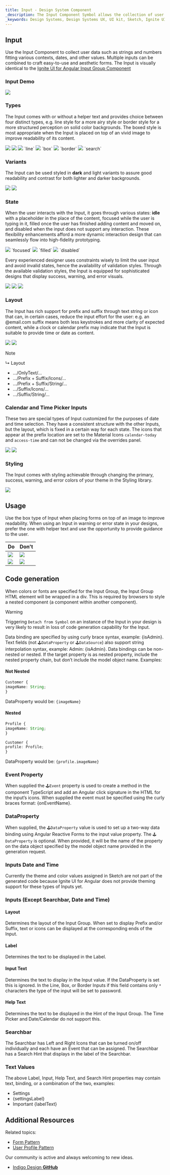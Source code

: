 ```yaml
---
title: Input - Design System Component
_description: The Input Component Symbol allows the collection of user data such as strings, numbers and dates. 
_keywords: Design Systems, Design Systems UX, UI kit, Sketch, Ignite UI for Angular, Sketch to Angular, Sketch to Angular, Angular, Angular Design System, Export code from Sketch, Design Kits for Angular, Sketch HTML, Sketch to HTML, Sketch UI kits
---
```


## Input

Use the Input Component to collect user data such as strings and numbers fitting various contexts, dates, and other values. Multiple inputs can be combined to craft easy-to-use and aesthetic forms. The Input is visually identical to the [Ignite UI for Angular Input Group Component](https://www.infragistics.com/products/ignite-ui-angular/angular/components/input_group.html)

### Input Demo

<img src="../images/input_demo.png" srcset="../images/input_demo@2x.png 2x" />

### Types

The Input comes with or without a helper text and provides choice between four distinct types, e.g. line style for a more airy style or border style for a more structured perception on solid color backgrounds. The boxed style is most appropriate when the Input is placed on top of an vivid image to improve readability of its content.

<img src="../images/input_no-helper.png" srcset="../images/input_no-helper@2x.png 2x" />
<img src="../images/input_helper.png" srcset="../images/input_helper@2x.png 2x" />

<img src="../images/input_line.png" srcset="../images/input_line@2x.png 2x" />
`line`
<img src="../images/input_box.png" srcset="../images/input_box@2x.png 2x" />
`box`
<img src="../images/input_border.png" srcset="../images/input_border@2x.png 2x" />
`border`
<img src="../images/input_search.png" srcset="../images/input_search@2x.png 2x" />
`search`

### Variants

The Input can be used styled in **dark** and light variants to assure good readability and contrast for both lighter and darker backgrounds.

<img src="../images/input_dark.png" srcset="../images/input_dark@2x.png 2x" />
<img src="../images/input_light.png" srcset="../images/input_light@2x.png 2x" />

### State

When the user interacts with the Input, it goes through various states: **idle** with a placeholder in the place of the content, focused while the user is typing in it, filled once the user has finished adding content and moved on, and disabled when the input does not support any interaction. These flexibility enhancements afford a more dynamic interaction design that can seamlessly flow into high-fidelity prototyping.

<img src="../images/input_focused.png" srcset="../images/input_focused@2x.png 2x" />
`focused`
<img src="../images/input_filled.png" srcset="../images/input_filled@2x.png 2x" />
`filled`
<img src="../images/input_disabled.png" srcset="../images/input_disabled@2x.png 2x" />
`disabled`

Every experienced designer uses constraints wisely to limit the user input and avoid invalid states, hence the availability of validation styles. Through the available validation styles, the Input is equipped for sophisticated designs that display success, warning, and error visuals.

<img src="../images/input_success.png" srcset="../images/input_success@2x.png 2x" />
<img src="../images/input_warning.png" srcset="../images/input_warning@2x.png 2x" />
<img src="../images/input_error.png" srcset="../images/input_error@2x.png 2x" />

### Layout

The Input has rich support for prefix and suffix through text string or icon that can, in certain cases, reduce the input effort for the user: e.g. an @email.com suffix means both less keystrokes and more clarity of expected content, while a clock or calendar prefix may indicate that the Input is suitable to provide time or date as content.

<img src="../images/input_prefix.png" srcset="../images/input_prefix@2x.png 2x" />
<img src="../images/input_suffix.png" srcset="../images/input_suffix@2x.png 2x" />

> [!Note]
> ↳ Layout
>
> - .../OnlyText/...
> - .../Prefix + Suffix/Icons/...
> - .../Prefix + Suffix/String/...
> - .../Suffix/Icons/...
> - .../Suffix/String/...

### Calendar and Time Picker Inputs

These two are special types of Input customized for the purposes of date and time selection. They have a consistent structure with the other Inputs, but the layout, which is fixed in a certain way for each state. The icons that appear at the prefix location are set to the Material Icons `calendar-today` and `access-time` and can not be changed via the overrides panel.

<img src="../images/input_calendar.png" srcset="../images/input_calendar@2x.png 2x" />
<img src="../images/input_time-picker.png" srcset="../images/input_time-picker@2x.png 2x" />

### Styling

The Input comes with styling achievable through changing the primary, success, warning, and error colors of your theme in the Styling library.

<img src="../images/input_styling.png" srcset="../images/input_styling@2x.png 2x" />

## Usage

Use the box type of Input when placing forms on top of an image to improve readability. When using an Input in warning or error state in your designs, prefer the one with helper text and use the opportunity to provide guidance to the user.

| Do                                                                           | Don't                                                                            |
| ---------------------------------------------------------------------------- | -------------------------------------------------------------------------------- |
| <img src="../images/input_do1.png" srcset="../images/input_do1@2x.png 2x" /> | <img src="../images/input_dont1.png" srcset="../images/input_dont1@2x.png 2x" /> |
| <img src="../images/input_do2.png" srcset="../images/input_do2@2x.png 2x" /> | <img src="../images/input_dont2.png" srcset="../images/input_dont2@2x.png 2x" /> |

## Code generation

When colors or fonts are specified for the Input Group, the Input Group HTML element will be wrapped in a div. This is required by browsers to style a nested component (a component within another component).

> [!WARNING]
> Triggering `Detach from Symbol` on an instance of the Input in your design is very likely to result in loss of code generation capability for the Input.

Data binding are specified by using curly brace syntax, example: {isAdmin}. Text fields (not `🕹️DataProperty` or `🕹️DataSource`) also support string interpolation syntax, example: Admin: {isAdmin}. Data bindings can be non-nested or nested. If the target property is as nested property, include the nested property chain, but don’t include the model object name. Examples:

#### Not Nested

```typescript
Customer {
imageName: String;
}
```

DataProperty would be: `{imageName}`

#### Nested

```typescript
Profile {
imageName: String;
}

Customer {
profile: Profile;
}
```

DataProperty would be: `{profile.imageName}`

### Event Property

When supplied the `🕹️Event` property is used to create a method in the component TypeScript and add an Angular click signature in the HTML for the input’s icons. When supplied the event must be specified using the curly braces format: {onEventName}.

### DataProperty

When supplied, the `🕹️DataProperty` value is used to set up a two-way data binding using Angular Reactive Forms to the input value property. The `🕹️DataProperty` is optional. When provided, it will be the name of the property on the data object specified by the model object name provided in the generation request.

### Inputs Date and Time

Currently the theme and color values assigned in Sketch are not part of the generated code because Ignite UI for Angular does not provide theming support for these types of Inputs yet.

### Inputs (Except Searchbar, Date and Time)

#### Layout

Determines the layout of the Input Group. When set to display Prefix and/or Suffix, text or icons can be displayed at the corresponding ends of the Input.

#### Label

Determines the text to be displayed in the Label.

#### Input Text

Determines the text to display in the Input value. If the DataProperty is set this is ignored. In the Line, Box, or Border Inputs if this field contains only `*` characters the type of the input will be set to password.

#### Help Text

Determines the text to be displayed in the Hint of the Input Group. The Time Picker and Date/Calendar do not support this.

### Searchbar

The Searchbar has Left and Right Icons that can be turned on/off individually and each have an Event that can be assigned. The Searchbar has a Search Hint that displays in the label of the Searchbar.

### Text Values

The above Label, Input, Help Text, and Search Hint properties may contain text, binding, or a combination of the two, examples:

- Settings
- {settingsLabel}
- Important {labelText}

## Additional Resources

Related topics:

- [Form Pattern](forms.md)
- [User Profile Pattern](userProfile.md)
  <div class="divider--half"></div>

Our community is active and always welcoming to new ideas.

- [Indigo Design **GitHub**](https://github.com/IgniteUI/design-system-docfx)

